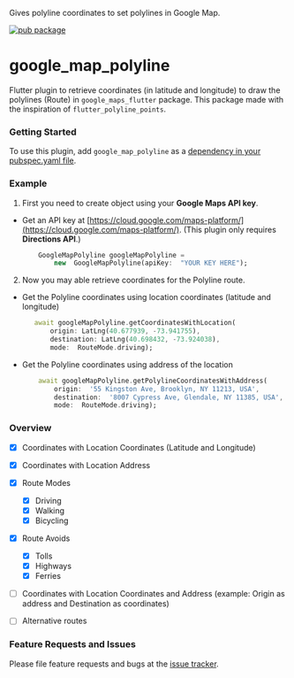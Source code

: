 
Gives polyline coordinates to set polylines in Google Map.

[![pub package](https://img.shields.io/pub/v/google_map_polyline.svg)](https://pub.dartlang.org/packages/google_map_polyline)

# google_map_polyline
Flutter plugin to retrieve coordinates (in latitude and longitude) to draw the polylines (Route) in `google_maps_flutter` package.
This package made with the inspiration of `flutter_polyline_points`.

### Getting Started

To use this plugin, add `google_map_polyline` as a [dependency in your pubspec.yaml file](https://flutter.io/platform-plugins/).

### Example

1. First you need to create object using your **Google Maps API key**.
- Get an API key at [https://cloud.google.com/maps-platform/](https://cloud.google.com/maps-platform/).
	 (This plugin only requires **Directions API**.)

	```dart
		GoogleMapPolyline googleMapPolyline = 
			new  GoogleMapPolyline(apiKey:  "YOUR KEY HERE");
	```
		
2. Now you may able retrieve coordinates for the Polyline route.

- Get the Polyline coordinates using location coordinates (latitude and longitude)
	 ```dart
     	await googleMapPolyline.getCoordinatesWithLocation(
     		origin: LatLng(40.677939, -73.941755),
     		destination: LatLng(40.698432, -73.924038),
     		mode:  RouteMode.driving);	
	```


- Get the Polyline coordinates using address of the location
	```dart
		await googleMapPolyline.getPolylineCoordinatesWithAddress(
			origin:  '55 Kingston Ave, Brooklyn, NY 11213, USA',
			destination:  '8007 Cypress Ave, Glendale, NY 11385, USA',
			mode:  RouteMode.driving);
	```

### Overview
- [x] Coordinates with Location Coordinates (Latitude and Longitude)
- [x] Coordinates with Location Address
- [x] Route Modes
  	- [x] Driving
  	- [x] Walking
  	- [x] Bicycling
- [x] Route Avoids
	- [x] Tolls
	- [x] Highways
	- [x] Ferries
- [ ] Coordinates with Location Coordinates and Address (example: Origin as address and Destination as coordinates)
- [ ] Alternative routes


### Feature Requests and Issues
Please file feature requests and bugs at the  [issue tracker](https://github.com/Shark01/google_map_polyline/issues/new).
